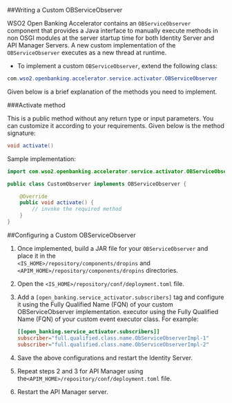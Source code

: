 ##Writing a Custom OBServiceObserver

WSO2 Open Banking Accelerator contains an `OBServiceObserver` component that provides a Java interface to manually execute 
methods in non OSGI modules at the server startup time for both Identity Server and API Manager Servers. A new custom 
implementation of the `OBServiceObserver` executes as a new thread at runtime. 

- To implement a custom `OBServiceObserver`, extend the following class:

``` java
com.wso2.openbanking.accelerator.service.activator.OBServiceObserver
```

Given below is a brief explanation of the methods you need to implement.

###Activate method

This is a public method without any return type or input parameters. You can customize it according to your requirements. 
Given below is the method signature:

``` java
void activate()
```

Sample implementation:

``` java
import com.wso2.openbanking.accelerator.service.activator.OBServiceObserver;

public class CustomObserver implements OBServiceObserver {

    @Override
    public void activate() {
        // invoke the required method
    }
}
```

##Configuring a Custom OBServiceObserver

1. Once implemented, build a JAR file for your `OBServiceObserver` and place it in the  
   `<IS_HOME>/repository/components/dropins` and `<APIM_HOME>/repository/components/dropins` directories.
2. Open the `<IS_HOME>/repository/conf/deployment.toml` file.
3. Add a `[open_banking.service_activator.subscribers]` tag and configure it using the Fully Qualified Name (FQN) of your custom OBServiceObserver implementation.
   executor using the Fully Qualified Name (FQN) of your custom event executor class. For example:

    ``` toml
    [[open_banking.service_activator.subscribers]]
    subscriber="full.qualified.class.name.ObServiceObserverImpl-1"
    subscriber="full.qualified.class.name.ObServiceObserverImpl-2"
    ```
   
4. Save the above configurations and restart the Identity Server.
5. Repeat steps 2 and 3 for API Manager using the`<APIM_HOME>/repository/conf/deployment.toml` file.
6. Restart the API Manager server.





